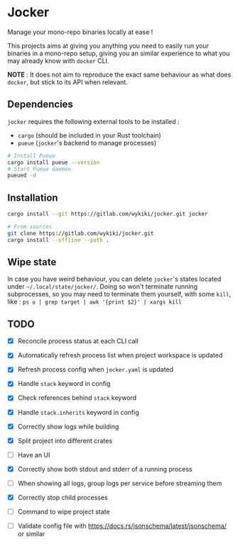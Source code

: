 # Jocker

Manage your mono-repo binaries locally at ease !

This projects aims at giving you anything you need to easily run your
binaries in a mono-repo setup, giving you an similar experience to what
you may already know with `docker` CLI.

**NOTE** : It does not aim to reproduce the exact same behaviour as what
does `docker`, but stick to its API when relevant.

## Dependencies

`jocker` requires the following external tools to be installed :
- `cargo` (should be included in your Rust toolchain)
- `pueue` (`jocker`'s backend to manage processes)

```sh
# Install Pueue
cargo install pueue --version
# Start Pueue daemon
pueued -d
```

## Installation

```sh
cargo install --git https://gitlab.com/wykiki/jocker.git jocker

# From sources
git clone https://gitlab.com/wykiki/jocker.git
cargo install --offline --path .
```

## Wipe state

In case you have weird behaviour, you can delete `jocker`'s states located
under `~/.local/state/jocker/`. Doing so won't terminate running subprocesses,
so you may need to terminate them yourself, with some `kill`, like :
`ps u | grep target | awk '{print $2}' | xargs kill`

## TODO

- [x] Reconcile process status at each CLI call
- [x] Automatically refresh process list when project workspace is updated
- [x] Refresh process config when `jocker.yaml` is updated
- [x] Handle `stack` keyword in config
- [x] Check references behind `stack` keyword
- [x] Handle `stack.inherits` keyword in config
- [x] Correctly show logs while building
- [x] Split project into different crates
- [ ] Have an UI
- [x] Correctly show both stdout and stderr of a running process
- [ ] When showing all logs, group logs per service before streaming them
- [x] Correctly stop child processes
- [ ] Command to wipe project state
- [ ] Validate config file with https://docs.rs/jsonschema/latest/jsonschema/ or similar

